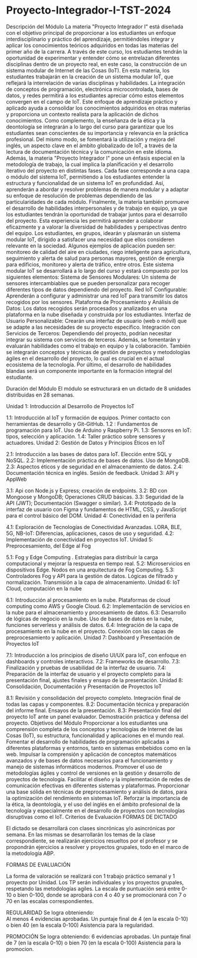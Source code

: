 # Proyecto-Integrador-I-TST-2024
Descripción del Módulo 
La materia "Proyecto Integrador I" está diseñada con el objetivo principal de proporcionar a los estudiantes un enfoque interdisciplinario y práctico del aprendizaje, permitiéndoles integrar y aplicar los conocimientos teóricos adquiridos en todas las materias del primer año de la carrera. A través de este curso, los estudiantes tendrán la oportunidad de experimentar y entender cómo se entrelazan diferentes disciplinas dentro de un proyecto real, en este caso, la construcción de un sistema modular de Internet de las Cosas (IoT).
En esta materia, los estudiantes trabajarán en la creación de un sistema modular IoT, que reflejará la interrelación de varias disciplinas y habilidades. La integración de conceptos de programación, electrónica microcontrolada, bases de datos, y redes permitirá a los estudiantes apreciar cómo estos elementos convergen en el campo de IoT. Este enfoque de aprendizaje práctico y aplicado ayuda a consolidar los conocimientos adquiridos en otras materias y proporciona un contexto realista para la aplicación de dichos conocimientos.
Como complemento, la enseñanza de la ética y la deontología se integrarán a lo largo del curso para garantizar que los estudiantes sean conscientes de su importancia y relevancia en la práctica profesional. Del mismo modo, se fomentará la utilización y mejora del inglés, un aspecto clave en el ámbito globalizado de IoT, a través de la lectura de documentación técnica y la comunicación en este idioma.
Además, la materia "Proyecto Integrador I" pone un énfasis especial en la metodología de trabajo, la cual implica la planificación y el desarrollo iterativo del proyecto en distintas fases. Cada fase corresponde a una capa o módulo del sistema IoT, permitiendo a los estudiantes entender la estructura y funcionalidad de un sistema IoT en profundidad. Así, aprenderán a abordar y resolver problemas de manera modular y a adaptar su enfoque de resolución de problemas dependiendo de las particularidades de cada módulo.
Finalmente, la materia también promueve el desarrollo de habilidades interpersonales y de trabajo en equipo, ya que los estudiantes tendrán la oportunidad de trabajar juntos para el desarrollo del proyecto. Esta experiencia les permitirá aprender a colaborar eficazmente y a valorar la diversidad de habilidades y perspectivas dentro del equipo.
Los estudiantes, en grupos, idearán y plasmarán un sistema modular IoT, dirigido a satisfacer una necesidad que ellos consideren relevante en la sociedad. Algunos ejemplos de aplicación pueden ser: monitoreo de calidad del aire en ciudades, riego inteligente para agricultura, seguimiento y alerta de salud para personas mayores, gestión de energía para edificios, monitoreo y alerta de tráfico, entre otros.
Este sistema modular IoT se desarrollará a lo largo del curso y estará compuesto por los siguientes elementos:
Sistema de Sensores Modulares: Un sistema de sensores intercambiables que se pueden personalizar para recoger diferentes tipos de datos dependiendo del proyecto.
Red IoT Configurable: Aprenderán a configurar y administrar una red IoT para transmitir los datos recogidos por los sensores.
Plataforma de Procesamiento y Análisis de Datos: Los datos recogidos serán procesados y analizados en una plataforma en la nube diseñada y construida por los estudiantes.
Interfaz de Usuario Personalizable: Crearán una interfaz de usuario (web o móvil) que se adapte a las necesidades de su proyecto específico.
Integración con Servicios de Terceros: Dependiendo del proyecto, podrían necesitar integrar su sistema con servicios de terceros.
Además, se fomentarán y evaluarán habilidades como el trabajo en equipo y la colaboración. También se integrarán conceptos y técnicas de gestión de proyectos y metodologías ágiles en el desarrollo del proyecto, lo cual es crucial en el actual ecosistema de la tecnología. Por último, el desarrollo de habilidades blandas será un componente importante en la formación integral del estudiante.

Duración del Módulo 
El módulo se estructurará en un dictado de 8 unidades distribuidas en 28 semanas.

 Unidad 1: Introducción al Desarrollo de Proyectos IoT

1.1: Introducción al IoT y formación de equipos. Primer contacto con herramientas de desarrollo y Git-GitHub.
1.2 : Fundamentos de programación para IoT. Uso de Arduino y Raspberry Pi.
1.3: Sensores en IoT: tipos, selección y aplicación.
1.4: Taller práctico sobre sensores y actuadores.
 Unidad 2: Gestión de Datos y Principios Éticos en IoT


2.1: Introducción a las bases de datos para IoT. Elección entre SQL y NoSQL.
2.2: Implementación práctica de bases de datos. Uso de MongoDB.
2.3: Aspectos éticos y de seguridad en el almacenamiento de datos.
2.4: Documentación técnica en inglés. Sesión de feedback.
Unidad 3: API y AppWeb

3.1: Api con Node.js y Express; creación de endpoints.
3.2: BD con Mongoose y MongoDB; Operaciones CRUD básicas.
3.3: Seguridad de la API (JWT); Documentación (Swagger o similar).
3.4: Prototipado de la interfaz de usuario con Figma y fundamentos de HTML, CSS, y JavaScript para el control básico del DOM.
Unidad 4: Conectividad en la periferia  

4.1: Exploración de Tecnologías de Conectividad Avanzadas. LORA, BLE, 5G, NB-IoT: Diferencias, aplicaciones, casos de uso y seguridad.
4.2: Implementación de conectividad en proyectos IoT.
Unidad 5: Preprocesamiento, del Edge al Fog

5.1: Fog y Edge Computing . Estrategias para distribuir la carga computacional y mejorar la respuesta en tiempo real.
5.2: Microservicios en dispositivos Edge. Nodos en una arquitectura de Fog Computing.
5.3: Controladores Fog y API para la gestión de datos. Lógicas de filtrado y normalización. Transmisión a la capa de almacenamiento.
 Unidad 6: IoT Cloud, computación en la nube

6.1: Introducción al procesamiento en la nube. Plataformas de cloud computing como AWS y Google Cloud.
6.2: Implementación de servicios en la nube para el almacenamiento y procesamiento de datos.
6.3: Desarrollo de lógicas de negocio en la nube. Uso de bases de datos en la nube, funciones serverless y análisis de datos.
6.4: Integración de la capa de procesamiento en la nube en el proyecto. Conexión con las capas de preprocesamiento y aplicación.
Unidad 7: Dashboard y Presentación de Proyectos IoT

7.1: Introducción a los principios de diseño UI/UX para IoT, con enfoque en dashboards y controles interactivos.
7.2: Frameworks de desarrollo.
7.3: Finalización y pruebas de usabilidad de la interfaz de usuario.
7.4: Preparación de la interfaz de usuario y el proyecto completo para la presentación final, ajustes finales y ensayo de la presentación.
Unidad 8: Consolidación, Documentación y Presentación de Proyectos IoT

8.1: Revisión y consolidación del proyecto completo. Integración final de todas las capas y componentes.
8.2: Documentación técnica y preparación del informe final. Ensayos de la presentación.
8.3: Presentación final del proyecto IoT ante un panel evaluador. Demostración práctica y defensa del proyecto.
Objetivos del Módulo 
Proporcionar a los estudiantes una comprensión completa de los conceptos y tecnologías de Internet de las Cosas (IoT), su estructura, funcionalidad y aplicaciones en el mundo real.
Fomentar el desarrollo de habilidades de programación aplicadas a diferentes plataformas y entornos, tanto en sistemas embebidos como en la web.
Impulsar la comprensión y aplicación de conceptos matemáticos avanzados y de bases de datos necesarios para el funcionamiento y manejo de sistemas informáticos modernos.
Promover el uso de metodologías ágiles y control de versiones en la gestión y desarrollo de proyectos de tecnología.
Facilitar el diseño y la implementación de redes de comunicación efectivas en diferentes sistemas y plataformas.
Proporcionar una base sólida en técnicas de preprocesamiento y análisis de datos, para la optimización del rendimiento en sistemas IoT.
Reforzar la importancia de la ética, la deontología, y el uso del inglés en el ámbito profesional de la tecnología y especialmente en el desarrollo de proyectos con tecnologías disruptivas como el IoT.
Criterios de Evaluación 
FORMAS DE DICTADO

El dictado se desarrollará con clases sincrónicas y/o asincrónicas por semana. En las mismas se desarrollarán los temas de la clase correspondiente, se realizarán ejercicios resueltos por el profesor y se propondrán ejercicios a resolver y proyectos grupales, todo en el marco de la metodología ABP.

FORMAS DE EVALUACIÓN

La forma de valoración se realizará con 1 trabajo práctico semanal y 1 proyecto por Unidad. Los TP serán individuales y los proyectos grupales, respetando las metodologías agiles. La escala de puntuación será entre 0-10 o bien 0-100, donde se aprobará con 4 o 40 y se promocionará con 7 o 70 en las escalas correspondientes.

 REGULARIDAD
Se logra obteniendo:  
Al menos 4 evidencias aprobadas.
Un puntaje final de 4 (en la escala 0-10) o bien 40 (en la escala 0-100) 
Asistencia para la  regularidad.

 PROMOCIÓN
Se logra obteniendo: 
6 evidencias aprobadas. 
Un puntaje final de 7 (en la escala 0-10) o bien 70 (en la escala 0-100)
Asistencia para la promocion. 
